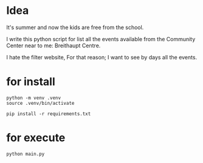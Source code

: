 # Idea

It's summer and now the kids are free from the school.

I write this python script for list all the events available from the Community
Center near to me: Breithaupt Centre.

I hate the filter website, For that reason; I want to see by days all the events.

# for install

```
python -m venv .venv
source .venv/bin/activate

pip install -r requirements.txt
```

# for execute

```
python main.py


```
